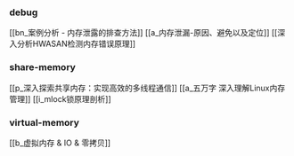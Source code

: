 ### debug

[[bn_案例分析 - 内存泄露的排查方法]]
[[a_内存泄漏-原因、避免以及定位]]
[[深入分析HWASAN检测内存错误原理]]



### share-memory

[[p_深入探索共享内存：实现高效的多线程通信]]
[[a_五万字 深入理解Linux内存管理]]
[[i_mlock锁原理剖析]]

### virtual-memory

[[b_虚拟内存 & IO & 零拷贝]]
